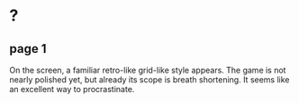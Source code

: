 # ?

## page 1

On the screen, a familiar retro-like grid-like style appears.  The game is not nearly polished yet, but already its scope is breath shortening.
It seems like an excellent way to procrastinate.
